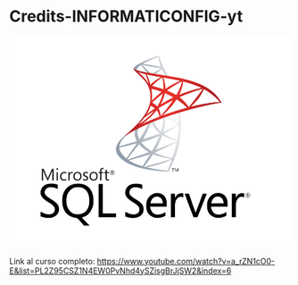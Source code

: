 # Credits-INFORMATICONFIG-yt

![Logo](/images/mssqlserver.png)

Link al curso completo: https://www.youtube.com/watch?v=a_rZN1cO0-E&list=PL2Z95CSZ1N4EW0PvNhd4ySZisgBrJjSW2&index=6

